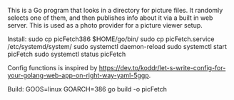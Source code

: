 This is a Go program that looks in a directory for picture files. 
It randomly selects one of them, and then publishes info about it 
via a built in web server. 
This is used as a photo provider for a picture viewer setup. 

Install:
sudo cp picFetch386 $HOME/go/bin/
sudo cp picFetch.service /etc/systemd/system/
sudo systemctl daemon-reload
sudo systemctl start picFetch
sudo systemctl status picFetch

Config functions is inspired by https://dev.to/koddr/let-s-write-config-for-your-golang-web-app-on-right-way-yaml-5ggp.


Build: GOOS=linux GOARCH=386 go build -o picFetch